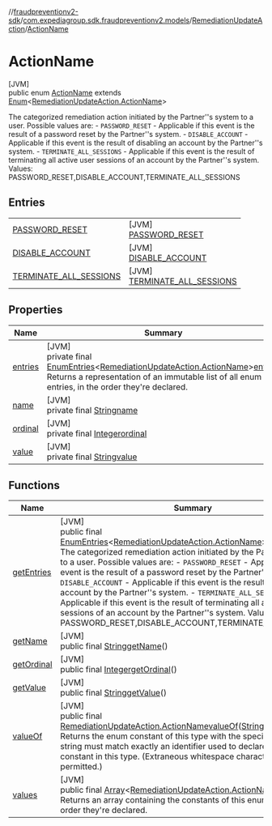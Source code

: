 //[fraudpreventionv2-sdk](../../../../index.md)/[com.expediagroup.sdk.fraudpreventionv2.models](../../index.md)/[RemediationUpdateAction](../index.md)/[ActionName](index.md)

# ActionName

[JVM]\
public enum [ActionName](index.md) extends [Enum](https://docs.oracle.com/javase/8/docs/api/java/lang/Enum.html)&lt;[RemediationUpdateAction.ActionName](index.md)&gt;

The categorized remediation action initiated by the Partner''s system to a user. Possible values are: - `PASSWORD_RESET` - Applicable if this event is the result of a password reset by the Partner''s system. - `DISABLE_ACCOUNT` - Applicable if this event is the result of disabling an account by the Partner''s system. - `TERMINATE_ALL_SESSIONS` - Applicable if this event is the result of terminating all active user sessions of an account by the Partner''s system. Values: PASSWORD_RESET,DISABLE_ACCOUNT,TERMINATE_ALL_SESSIONS

## Entries

| | |
|---|---|
| [PASSWORD_RESET](-p-a-s-s-w-o-r-d_-r-e-s-e-t/index.md) | [JVM]<br>[PASSWORD_RESET](-p-a-s-s-w-o-r-d_-r-e-s-e-t/index.md) |
| [DISABLE_ACCOUNT](-d-i-s-a-b-l-e_-a-c-c-o-u-n-t/index.md) | [JVM]<br>[DISABLE_ACCOUNT](-d-i-s-a-b-l-e_-a-c-c-o-u-n-t/index.md) |
| [TERMINATE_ALL_SESSIONS](-t-e-r-m-i-n-a-t-e_-a-l-l_-s-e-s-s-i-o-n-s/index.md) | [JVM]<br>[TERMINATE_ALL_SESSIONS](-t-e-r-m-i-n-a-t-e_-a-l-l_-s-e-s-s-i-o-n-s/index.md) |

## Properties

| Name | Summary |
|---|---|
| [entries](index.md#915688116%2FProperties%2F-173342751) | [JVM]<br>private final [EnumEntries](https://kotlinlang.org/api/latest/jvm/stdlib/kotlin.enums/-enum-entries/index.html)&lt;[RemediationUpdateAction.ActionName](index.md)&gt;[entries](index.md#915688116%2FProperties%2F-173342751)<br>Returns a representation of an immutable list of all enum entries, in the order they're declared. |
| [name](../../-verification-type/_3_-d-s/index.md#-372974862%2FProperties%2F-173342751) | [JVM]<br>private final [String](https://docs.oracle.com/javase/8/docs/api/java/lang/String.html)[name](../../-verification-type/_3_-d-s/index.md#-372974862%2FProperties%2F-173342751) |
| [ordinal](../../-verification-type/_3_-d-s/index.md#-739389684%2FProperties%2F-173342751) | [JVM]<br>private final [Integer](https://docs.oracle.com/javase/8/docs/api/java/lang/Integer.html)[ordinal](../../-verification-type/_3_-d-s/index.md#-739389684%2FProperties%2F-173342751) |
| [value](-t-e-r-m-i-n-a-t-e_-a-l-l_-s-e-s-s-i-o-n-s/index.md#1096581811%2FProperties%2F-173342751) | [JVM]<br>private final [String](https://docs.oracle.com/javase/8/docs/api/java/lang/String.html)[value](-t-e-r-m-i-n-a-t-e_-a-l-l_-s-e-s-s-i-o-n-s/index.md#1096581811%2FProperties%2F-173342751) |

## Functions

| Name | Summary |
|---|---|
| [getEntries](get-entries.md) | [JVM]<br>public final [EnumEntries](https://kotlinlang.org/api/latest/jvm/stdlib/kotlin.enums/-enum-entries/index.html)&lt;[RemediationUpdateAction.ActionName](index.md)&gt;[getEntries](get-entries.md)()<br>The categorized remediation action initiated by the Partner''s system to a user. Possible values are: - `PASSWORD_RESET` - Applicable if this event is the result of a password reset by the Partner''s system. - `DISABLE_ACCOUNT` - Applicable if this event is the result of disabling an account by the Partner''s system. - `TERMINATE_ALL_SESSIONS` - Applicable if this event is the result of terminating all active user sessions of an account by the Partner''s system. Values: PASSWORD_RESET,DISABLE_ACCOUNT,TERMINATE_ALL_SESSIONS |
| [getName](index.md#-266344910%2FFunctions%2F-173342751) | [JVM]<br>public final [String](https://docs.oracle.com/javase/8/docs/api/java/lang/String.html)[getName](index.md#-266344910%2FFunctions%2F-173342751)() |
| [getOrdinal](index.md#1892678604%2FFunctions%2F-173342751) | [JVM]<br>public final [Integer](https://docs.oracle.com/javase/8/docs/api/java/lang/Integer.html)[getOrdinal](index.md#1892678604%2FFunctions%2F-173342751)() |
| [getValue](get-value.md) | [JVM]<br>public final [String](https://docs.oracle.com/javase/8/docs/api/java/lang/String.html)[getValue](get-value.md)() |
| [valueOf](value-of.md) | [JVM]<br>public final [RemediationUpdateAction.ActionName](index.md)[valueOf](value-of.md)([String](https://docs.oracle.com/javase/8/docs/api/java/lang/String.html)value)<br>Returns the enum constant of this type with the specified name. The string must match exactly an identifier used to declare an enum constant in this type. (Extraneous whitespace characters are not permitted.) |
| [values](values.md) | [JVM]<br>public final [Array](https://kotlinlang.org/api/latest/jvm/stdlib/kotlin/-array/index.html)&lt;[RemediationUpdateAction.ActionName](index.md)&gt;[values](values.md)()<br>Returns an array containing the constants of this enum type, in the order they're declared. |
